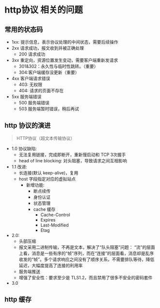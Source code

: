 # http协议 相关的问题

## 常用的状态码
  + 1xx: 提示信息，表示协议处理的中间状态，需要后续操作
  + 2xx 请求成功，报文收到并被正确处理
    - 200 请求成功
  + 3xx 重定向，资源位置发生变动，需要客户端重新发请求
    - 301&302：永久性与临时性跳转。（重要）
    - 304:客户端缓存没更新（重要）
  + 4xx 客户端请求错误
    - 403: 无权限
    - 404: 请求的页面不存在
  + 5xx 服务端错误
    - 500 服务端错误
    - 503 服务端暂时错误，稍后再试

## http 协议的演进
> HTTP协议（超文本传输协议）
* 1.0 协议缺陷:
   - 无法复用链接，完成即断开，重新慢启动和 TCP 3次握手
   - head of line blocking: 对头阻塞，导致请求之间互相影响
* 1.1 改进:
  - 长连接(默认 keep-alive)，复用
  - host 字段指定对应的虚拟站点
    * 新增功能:
      - 断点续传
      - 身份认证
      - 状态管理
      + cache 缓存
        - Cache-Control
        - Expires
        - Last-Modified
        - Etag
* 2.0:
  - 头部压缩
  - 报文采用二进制传输，不再是文本，解决了“队头阻塞”问题： “流”的层面上看，消息是一些有序的“帧”序列，而在“连接”的层面看，消息却是乱序收发的“帧”。多个请求响应之间没有了顺序关系，不需要排队等待，降低延迟，大幅度提高了连接的利用率
  - 服务端推送
  - 增强了安全性：要求至少是 TLS1.2，而且禁用了很多不安全的密码套件
* 3.0 

## http 缓存